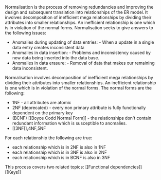 Normalisation is the process of removing redundancies and improving the design and subsequent translation into relationships of the ER model. It involves decomposition of inefficient mega relationships by dividing their attributes into smaller relationships. An inefficient relationship is one which is in violation of the normal forms.
Normalisation seeks to give answers to the following issues:
- Anomalies during updating of data entries: - When a update in a single data entry creates inconsistent data
- Anomalies in data insertion: - Problems and inconsistency caused by new data being inserted into the data base.
-  Anomalies in data erasure: - Removal of data that makes our remaining data inconsistent.

Normalisation involves decomposition of inefficient mega relationships by dividing their attributes into smaller relationships. An inefficient relationship is one which is in violation of the normal forms.
The normal forms are the following:
- 1NF - all attributes are atomic
- 2NF (deprecated) - every non primary attribute is fully functionally dependent on the primary key
- (BCNF) [[Boyce Codd Normal Form]] - the relationships don't contain redundant information which is susceptible to anomalies.
- [[3NF]],4NF,5NF

For each relationship the following are true:
- each relationship which is in 2NF  is also in 1NF 
- each relationship which is in 3NF  is also in 2NF 
- each relationship which is in BCNF  is also in 3NF 



This process covers two related topics:
[[Functional dependencies]]
[[Keys]]
